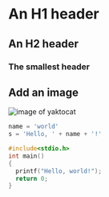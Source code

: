 # An H1 header
## An H2 header
### The smallest header
## Add an image
![image of yaktocat](https://octodex.github.com/images/yaktocat.png)
``` python
name = 'world'
s = 'Hello, ' + name + '!'
```
``` C
#include<stdio.h>
int main()
{
  printf("Hello, world!");
  return 0;
}
```
